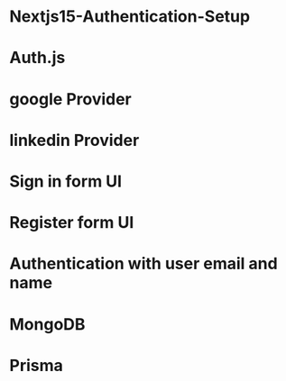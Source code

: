 # Nextjs15-Authentication-Setup

# Auth.js
# google Provider
# linkedin Provider
# Sign in  form UI
# Register form UI
# Authentication with user email and name
# MongoDB
# Prisma

